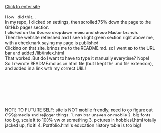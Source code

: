 <!DOCTYPE html>

<html lang="en" xmlns="http://www.w3.org/1999/xhtml">
<head>
  <meta charset="utf-8">
    <!--mobile screen-size responsive-->
  <meta name="viewport" content="width=device-width, initial-scale=1.0" />
</head>
<body>
<a href="https://stupendousc.github.io/personal-portfolio-site/lib/index.html">Click to enter site</a>
  
<section>
<br>
How I did this...<br>
In my repo, I clicked on settings, then scrolled 75% down the page to the GitHub pages section.<br>
I clicked on the Source dropdown menu and chose Master branch. <br>
Then the website refreshed and I see a light green section right above me, with a checkmark saying my page is published<br>
Clicking on that site, brings me to the README.md, so I went up to the URL bar and added /lib/index.html<br>
That worked.  But do I want to have to type it manually everytime? Nope! <br>
So I rewrote README.md as an html file (but I kept the .md file extension), and added in a link with my correct URL!
</section>
<br>
<br>
<br>
<br>
<br>
<br>
<br>
NOTE TO FUTURE SELF: site is NOT mobile friendly, need to go figure out CSS@media and rejigger things.
1. nav bar uneven on mobile
2. big fonts too big, scale it to 100% vw or something
3. pictures in hobbiesl.html totally jacked up, fix it!
4. Portfolio.html's education history table is too big!
</body>
</html>
